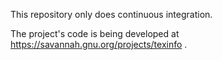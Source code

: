 This repository only does continuous integration.

The project's code is being developed at https://savannah.gnu.org/projects/texinfo .
